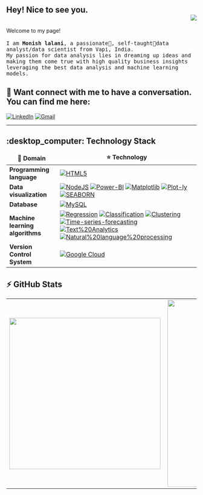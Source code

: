 ## Hey! Nice to see you. <div align = 'right'>![](https://komarev.com/ghpvc/?username=monishlalani&color=yellow)</div>

<!-- <img alt="Banner" src="https://raw.githubusercontent.com/Monishlalani/monishlalani/main/picture/git-banner.png" data-canonical-
 src="https://raw.githubusercontent.com/Monishlalani/monishlalani/main/picture/git-banner.png" style="max-width: 100%;"/> -->

<p>Welcome to my page!
<br />
<br />
	<samp>
	I am <b>Monish lalani</b>, a passionate🥇, self-taught🔧data analyst/data scientist  from Vapi, India. <br />
		My passion for data analysis lies in dreaming up ideas and making them come true with high quality business insights leveraging the best data analysis and machine learning models.<p/>
		</samp>


## :eyes: Want connect with me to have a conversation. You can find me here:

[![LinkedIn](https://img.shields.io/badge/LinkedIn-0077B5?style=for-the-badge&logo=linkedin&logoColor=white)](https://www.linkedin.com/in/monish-lalani/) 
[![Gmail](https://img.shields.io/badge/Gmail-D14836?style=for-the-badge&logo=gmail&logoColor=white)](mailto:monishlalani12@gmail.com)  

---

<!--start of Technology stack -->

<h2> :desktop_computer: Technology Stack</h2>

<table>
  <thead align="center">
    <tr border: none;>
      <td><b>🎁 Domain</b></td>
      <td><b>⭐ Technology</b></td>
    </tr>
  </thead>
  <tbody>
    <tr>
      <td><b>Programming language</b></td>
      <td>
	      <a href="https://www.python.org/" rel="nofollow"><img alt="HTML5" src="https://img.shields.io/badge/Python-FFD43B?style=for-the-badge&logo=python&logoColor=blue" data-canonical-src="https://img.shields.io/badge/Python-FFD43B?style=for-the-badge&logo=python&logoColor=blue" style="max-width: 100%;"/></a>
	</td>
    </tr>
	<tr>
      <td><b>Data visualization</b></td>
      <td>
	      <a href="https://www.tableau.com/" rel="nofollow"><img alt="NodeJS" src="https://img.shields.io/badge/Tableau-E97627?style=for-the-badge&logo=Tableau&logoColor=white" data-canonical-src="https://img.shields.io/badge/Tableau-E97627?style=for-the-badge&logo=Tableau&logoColor=white" style="max-width: 100%;"/></a>
	      <a href="https://powerbi.microsoft.com/en-au/" rel="nofollow"><img alt="Power-BI" src="https://img.shields.io/badge/PowerBI-F2C811?style=for-the-badge&logo=Power%20BI&logoColor=white" data-canonical-src="https://img.shields.io/badge/PowerBI-F2C811?style=for-the-badge&logo=Power%20BI&logoColor=white"/></a>
	      <a href="https://matplotlib.org/stable/plot_types/arrays/barbs.html" rel="nofollow"><img alt="Matplotlib" src="https://img.shields.io/badge/-MATPLOTLIB-007aa6?style=for-the-badge" data-canonical-src="https://img.shields.io/badge/-MATPLOTLIB-007aa6?style=for-the-badge" style="max-width: 100%;"/></a>
	      <a href="https://plotly.com/python/" rel="nofollow"><img alt="Plot-ly" src="https://img.shields.io/badge/Plotly-239120?style=for-the-badge&logo=plotly&logoColor=white" data-canonical-src="https://img.shields.io/badge/Plotly-239120?style=for-the-badge&logo=plotly&logoColor=white" style="max-width: 100%;"/></a>
	      <a href="https://seaborn.pydata.org/" rel="nofollow"><img alt="SEABORN" src="https://img.shields.io/badge/-SEABORN-f5841f?style=for-the-badge" data-canonical-src="https://img.shields.io/badge/-SEABORN-f5841f?style=for-the-badge" style="max-width: 100%;"/></a>
	 </td>
    	</tr>
    <tr>
      <td><b>Database</b></td>
      <td>
	      <a href="https://www.mysql.com/" rel="nofollow"><img alt="MySQL" src="https://img.shields.io/badge/MySQL-005C84?style=for-the-badge&logo=mysql&logoColor=white" data-canonical-src="https://img.shields.io/badge/MySQL-005C84?style=for-the-badge&logo=mysql&logoColor=white" style="max-width: 100%;"/></a>
	</td>
    </tr>
    <tr>
      <td><b>Machine learning algorithms</b></td>
      <td>
	      <a href="https://www.investopedia.com/terms/r/regression.asp" rel="nofollow"><img alt="Regression" src="https://img.shields.io/badge/-Regression-007aa6?style=for-the-badge" data-canonical-src="https://img.shields.io/badge/-Regression-007aa6?style=for-the-badge" style="max-width: 100%;"/></a>
	      <a href="https://www.javatpoint.com/classification-algorithm-in-machine-learning" rel="nofollow"><img alt="Classification" src="https://img.shields.io/badge/-Classification-f5841f?style=for-the-badge" data-canonical-src="https://img.shields.io/badge/-Classification-f5841f?style=for-the-badge" style="max-width: 100%;"/></a>
	      <a href="https://www.geeksforgeeks.org/clustering-in-machine-learning/" rel="nofollow"><img alt="Clustering" src="https://img.shields.io/badge/-Clustering-e4a663?style=for-the-badge" data-canonical-src="https://img.shields.io/badge/-Clustering-e4a663?style=for-the-badge" style="max-width: 100%;"/></a>
	      <a href="https://www.tableau.com/learn/articles/time-series-forecasting#:~:text=Time%20series%20forecasting%20occurs%20when,drive%20future%20strategic%20decision%2Dmaking." rel="nofollow"><img alt="Time-series-forecasting" src="https://img.shields.io/badge/-Time%20Series%20Forecasting-5bb5bf?style=for-the-badge" data-canonical-src="https://img.shields.io/badge/-Time%20Series%20Forecasting-5bb5bf?style=for-the-badge" style="max-width: 100%;"/></a>
	      <a href="https://www.tibco.com/reference-center/what-is-text-analytics" rel="nofollow"><img alt="Text%20Analytics" src="https://img.shields.io/badge/-Text%20Analytics-f5841f?style=for-the-badge" data-canonical-src="https://img.shields.io/badge/-Text%20Analytics-f5841f?style=for-the-badge" style="max-width: 100%;"/></a>
	      <a href="https://www.ibm.com/in-en/topics/natural-language-processing" rel="nofollow"><img alt="Natural%20language%20processing" src="https://img.shields.io/badge/-Natural%20language%20processing -63b0f9?style=for-the-badge" data-canonical-src="https://img.shields.io/badge/-Natural%20language%20processing-63b0f9?style=for-the-badge" style="max-width: 100%;"/></a>
      </td>
    </tr>
    <tr>
      <td><b>Version Control System</b></td>
      <td>
	      <a href="https://github.com/" rel="nofollow"><img alt="Google Cloud" src="https://img.shields.io/badge/GitHub-100000?style=for-the-badge&logo=github&logoColor=white" data-canonical-src="https://img.shields.io/badge/GitHub-100000?style=for-the-badge&logo=github&logoColor=white" style="max-width: 100%;"/></a>
     </td>
    </tr>
  </tbody>
</table>
<!-- End of Technology stack -->


## :zap: GitHub Stats

<center>
  <table>
    <tr>
        <td><img width="400px" align="left" src="https://github-readme-stats.vercel.app/api/top-langs?username=monishlalani&show_icons=true&theme=solarized-dark&langs_count=4&layout=compact" /></td>
        <td><img width="495px" align="left" src="https://github-readme-stats.vercel.app/api?username=monishlalani&show_icons=true&theme=solarized-dark"/></td>
    </tr>   
  </table>
</center>

















































